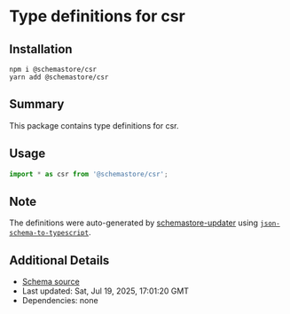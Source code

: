 # Type definitions for csr

## Installation

```
npm i @schemastore/csr
yarn add @schemastore/csr
```

## Summary

This package contains type definitions for csr.

## Usage

```ts
import * as csr from '@schemastore/csr';
```

## Note

The definitions were auto-generated by [schemastore-updater](https://github.com/ffflorian/schemastore-updater) using [`json-schema-to-typescript`](https://www.npmjs.com/package/json-schema-to-typescript).

## Additional Details

* [Schema source](https://github.com/SchemaStore/schemastore/tree/master/src/schemas/json/csr)
* Last updated: Sat, Jul 19, 2025, 17:01:20 GMT
* Dependencies: none
